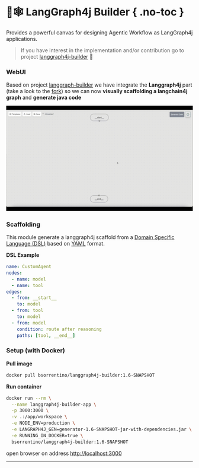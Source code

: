 # 🦜🕸️ LangGraph4j Builder { .no-toc }

Provides a powerful canvas for designing Agentic Workflow as LangGraph4j applications. 
> If you have interest in the implementation and/or contribution go to project [langgraph4j-builder] 👀

### WebUI

Based on project [langgraph-builder] we have integrate the **Langgraph4j** part (take a look to the [fork][langgraph-builder-fork]) so we can now **visually scaffolding a langchain4j graph** and **generate java code**

![builder](../images/langgraph4j-builder.mov.gif)

### Scaffolding

This module generate a langgraph4j scaffold from a [Domain Specific Language (DSL)][DSL] based on [YAML] format.

**DSL Example**

```yaml
name: CustomAgent
nodes:
  - name: model
  - name: tool
edges:
  - from: __start__
    to: model
  - from: tool
    to: model
  - from: model
    condition: route after reasoning
    paths: [tool, __end__]
```

### Setup (with Docker)

**Pull image**

```bash
docker pull bsorrentino/langgraph4j-builder:1.6-SNAPSHOT
```

**Run container**

```bash
docker run --rm \
  --name langgraph4j-builder-app \
  -p 3000:3000 \
  -v .:/app/workspace \
  -e NODE_ENV=production \
  -e LANGRAPH4J_GEN=generator-1.6-SNAPSHOT-jar-with-dependencies.jar \
  -e RUNNING_IN_DOCKER=true \
  bsorrentino/langgraph4j-builder:1.6-SNAPSHOT
```

open browser on address [http://localhost:3000][localhost]

***

[localhost]: http://localhost:3000
[langgraph4j-builder]: https://github.com/langgraph4j/langgraph4j-builder
[DSL]: https://en.wikipedia.org/wiki/Domain-specific_language
[YAML]: https://yaml.org
[langgraph-builder]: https://github.com/langchain-ai/langgraph-builder
[langgraph-builder-fork]: https://github.com/bsorrentino/langgraph-builder

